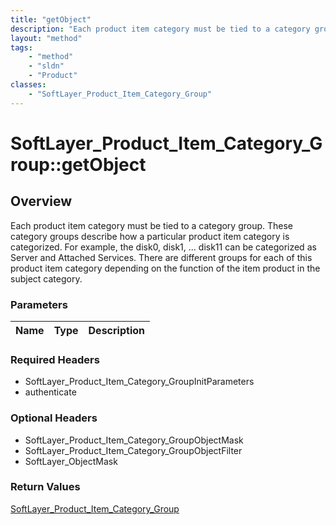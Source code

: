 ```yaml
---
title: "getObject"
description: "Each product item category must be tied to a category group. These category groups describe how a particular product ite... "
layout: "method"
tags:
    - "method"
    - "sldn"
    - "Product"
classes:
    - "SoftLayer_Product_Item_Category_Group"
---
```

# SoftLayer_Product_Item_Category_Group::getObject
## Overview 
Each product item category must be tied to a category group. These category groups describe how a particular product item category is categorized. For example, the disk0, disk1, ... disk11 can be categorized as Server and Attached Services. There are different groups for each of this product item category depending on the function of the item product in the subject category. 

### Parameters 
|Name | Type | Description |
| --- | --- | --- |


### Required Headers
* SoftLayer_Product_Item_Category_GroupInitParameters
* authenticate

### Optional Headers
* SoftLayer_Product_Item_Category_GroupObjectMask
* SoftLayer_Product_Item_Category_GroupObjectFilter
* SoftLayer_ObjectMask

### Return Values
<a href='/reference/datatypes/SoftLayer_Product_Item_Category_Group'>SoftLayer_Product_Item_Category_Group </a>

